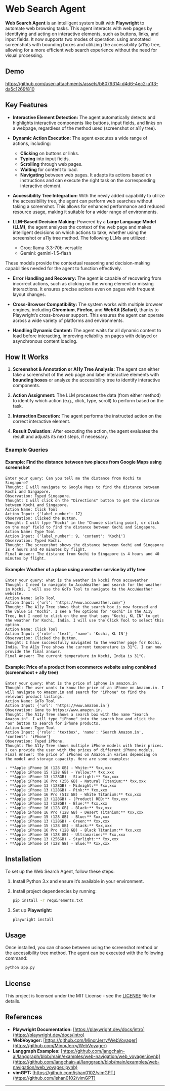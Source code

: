 # Web Search Agent

**Web Search Agent** is an intelligent system built with **Playwright** to automate web browsing tasks. This agent interacts with web pages by identifying and acting on interactive elements, such as buttons, links, and input fields. It now supports two modes of operation: using annotated screenshots with bounding boxes and utilizing the accessibility (a11y) tree, allowing for a more efficient web search experience without the need for visual processing. 

## Demo
https://github.com/user-attachments/assets/b8079314-d4d6-4ec2-a1f3-da5c1269f810

## Key Features

- **Interactive Element Detection:** The agent automatically detects and highlights interactive components like buttons, input fields, and links on a webpage, regardless of the method used (screenshot or a11y tree).

- **Dynamic Action Execution:** The agent executes a wide range of actions, including:
  - **Clicking** on buttons or links.
  - **Typing** into input fields.
  - **Scrolling** through web pages.
  - **Waiting** for content to load.
  - **Navigating** between web pages.
  It adapts its actions based on instructions and can execute the right task on the corresponding interactive element.

- **Accessibility Tree Integration:** With the newly added capability to utilize the accessibility tree, the agent can perform web searches without taking a screenshot. This allows for enhanced performance and reduced resource usage, making it suitable for a wider range of environments.

- **LLM-Based Decision Making:** Powered by a **Large Language Model (LLM)**, the agent analyzes the context of the web page and makes intelligent decisions on which actions to take, whether using the screenshot or a11y tree method. The following LLMs are utilized:

   - Groq: llama-3.3-70b-versatile
   - Gemini: gemini-1.5-flash
   
These models provide the contextual reasoning and decision-making capabilities needed for the agent to function effectively.

- **Error Handling and Recovery:** The agent is capable of recovering from incorrect actions, such as clicking on the wrong element or missing interactions. It ensures precise actions even on pages with frequent layout changes.

- **Cross-Browser Compatibility:** The system works with multiple browser engines, including **Chromium**, **Firefox**, and **WebKit (Safari)**, thanks to Playwright’s cross-browser support. This ensures the agent can operate across a wide variety of platforms and environments.

- **Handling Dynamic Content:** The agent waits for all dynamic content to load before interacting, improving reliability on pages with delayed or asynchronous content loading.

## How It Works

1. **Screenshot & Annotation or A11y Tree Analysis:** The agent can either take a screenshot of the web page and label interactive elements with **bounding boxes** or analyze the accessibility tree to identify interactive components.

2. **Action Assignment:** The LLM processes the data (from either method) to identify which action (e.g., click, type, scroll) to perform based on the task.

3. **Interaction Execution:** The agent performs the instructed action on the correct interactive element.

4. **Result Evaluation:** After executing the action, the agent evaluates the result and adjusts its next steps, if necessary.

### Example Queries

#### Example: Find the distance between two places from Google Maps using screenshot

```plaintext
Enter your query: Can you tell me the distance from Kochi to Singapore?
Thought: I will navigate to Google Maps to find the distance between Kochi and Singapore.
Observation: Typed Singapore.
Thought: I will click on the "Directions" button to get the distance between Kochi and Singapore.
Action Name: Click Tool
Action Input: {'label_number': 17}
Observation: Clicked the Button.
Thought: I will type "Kochi" in the "Choose starting point, or click on the map" field to find the distance between Kochi and Singapore.
Action Name: Type Tool
Action Input: {'label_number': 9, 'content': 'Kochi'}
Observation: Typed Kochi.
Thought: The screenshot shows the distance between Kochi and Singapore is 4 hours and 40 minutes by flight.
Final Answer: The distance from Kochi to Singapore is 4 hours and 40 minutes by flight.
```

#### Example: Weather of a place using a weather service by a11y tree

```plaintext
Enter your query: what is the weather in kochi from accuweather
Thought: I need to navigate to AccuWeather and search for the weather in Kochi. I will use the GoTo Tool to navigate to the AccuWeather website.
Action Name: GoTo Tool
Action Input: {'url': 'https://www.accuweather.com/'}
Thought: The A11y Tree shows that the search box is now focused and the value is "Kochi". I see a few options for "Kochi" in the A11y Tree, but I need to click on the one that says "Kochi, KL IN" to get the weather for Kochi, India. I will use the Click Tool to select this option.
Action Name: Click Tool
Action Input: {'role': 'text', 'name': 'Kochi, KL IN'}
Observation: Clicked the Button.
Thought: I have successfully navigated to the weather page for Kochi, India. The A11y Tree shows the current temperature is 31°C. I can now provide the final answer.
Final Answer: The current temperature in Kochi, India is 31°C.
```

#### Example: Price of a product from ecommerce website using combined (screenshoot + ally tree)
```plaintext
Enter your query: What is the price of iphone in amazon.in
Thought: The user wants to know the price of an iPhone on Amazon.in. I will navigate to Amazon.in and search for "iPhone" to find the relevant product listings.
Action Name: GoTo Tool
Action Input: {'url': 'https://www.amazon.in'}
Observation: Gone to https://www.amazon.in.
Thought: The A11y Tree shows a search box with the name "Search Amazon.in". I will type "iPhone" into the search box and click the "Go" button to search for iPhone products.
Action Name: Type Tool
Action Input: {'role': 'textbox', 'name': 'Search Amazon.in', 'content': 'iPhone'}
Observation: Typed iPhone.
Thought: The A11y Tree shows multiple iPhone models with their prices. I can provide the user with the prices of different iPhone models.
Final Answer: The price of iPhones on Amazon.in varies depending on the model and storage capacity. Here are some examples:

- **Apple iPhone 16 (128 GB) - White:** ₹xx,xxx
- **Apple iPhone 15 (128 GB) - Yellow:** ₹xx,xxx
- **Apple iPhone 13 (128GB) - Starlight:** ₹xx,xxx
- **Apple iPhone 16 Pro (256 GB) - Natural Titanium:** ₹xx,xxx
- **Apple iPhone 13 (128GB) - Midnight:** ₹xx,xxx
- **Apple iPhone 13 (128GB) - Pink:** ₹xx,xxx
- **Apple iPhone 16 Pro (512 GB) - White Titanium:** ₹xx,xxx
- **Apple iPhone 13 (128GB) - (Product) RED:** ₹xx,xxx
- **Apple iPhone 13 (128GB) - Blue:** ₹xx,xxx
- **Apple iPhone 16 (128 GB) - Black:** ₹xx,xxx
- **Apple iPhone 16 Pro (128 GB) - Desert Titanium:** ₹xx,xxx
- **Apple iPhone 15 (128 GB) - Blue:** ₹xx,xxx
- **Apple iPhone 13 (128GB) - Green:** ₹xx,xxx
- **Apple iPhone 15 (128 GB) - Black:** ₹xx,xxx
- **Apple iPhone 16 Pro (128 GB) - Black Titanium:** ₹xx,xxx
- **Apple iPhone 16 (128 GB) - Ultramarine:** ₹xx,xxx
- **Apple iPhone 13 (256GB) - Starlight:** ₹xx,xxx
- **Apple iPhone 14 (128 GB) - Blue:** ₹xx,xxx
```

## Installation

To set up the Web Search Agent, follow these steps:

1. Install Python 3.x and ensure it’s available in your environment.
2. Install project dependencies by running:

   ```bash
   pip install -r requirements.txt
   ```

3. Set up **Playwright**:

   ```bash
   playwright install
   ```

## Usage

Once installed, you can choose between using the screenshot method or the accessibility tree method. The agent can be executed with the following command:

```bash
python app.py
```

## License

This project is licensed under the MIT License - see the [LICENSE](LICENSE) file for details.

## References

- **Playwright Documentation:** [https://playwright.dev/docs/intro](https://playwright.dev/docs/intro)
- **WebVoyager:** [https://github.com/MinorJerry/WebVoyager](https://github.com/MinorJerry/WebVoyager)
- **Langgraph Examples:** [https://github.com/langchain-ai/langgraph/blob/main/examples/web-navigation/web_voyager.ipynb](https://github.com/langchain-ai/langgraph/blob/main/examples/web-navigation/web_voyager.ipynb)
- **vimGPT:** [https://github.com/ishan0102/vimGPT](https://github.com/ishan0102/vimGPT)

---